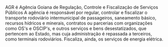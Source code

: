 AGR é Agência Goiana de Regulação, Controle e Fiscalização de Serviços Públicos
A agência é responsável por regular, controlar e fiscalizar o transporte rodoviário intermunicipal de passageiros, saneamento básico, recursos hídricos e minerais, contratos ou parcerias com organizações como OS's e OSCIP's, e outros serviços e bens desestatizados, que pertencem ao Estado, mas cuja administração é repassada a terceiros, como terminais rodoviários. Fiscaliza, ainda, os serviços de energia elétrica.
